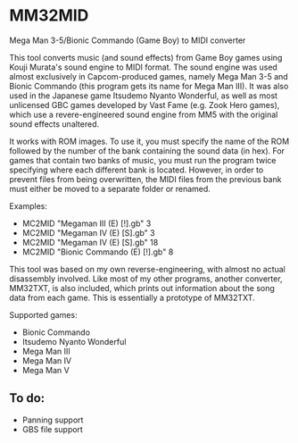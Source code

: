 # MM32MID
Mega Man 3-5/Bionic Commando (Game Boy) to MIDI converter

This tool converts music (and sound effects) from Game Boy games using Kouji Murata's sound engine to MIDI format. The sound engine was used almost exclusively in Capcom-produced games, namely Mega Man 3-5 and Bionic Commando (this program gets its name for Mega Man III). It was also used in the Japanese game Itsudemo Nyanto Wonderful, as well as most unlicensed GBC games developed by Vast Fame (e.g. Zook Hero games), which use a revere-engineered sound engine from MM5 with the original sound effects unaltered.

It works with ROM images. To use it, you must specify the name of the ROM followed by the number of the bank containing the sound data (in hex). For games that contain two banks of music, you must run the program twice specifying where each different bank is located. However, in order to prevent files from being overwritten, the MIDI files from the previous bank must either be moved to a separate folder or renamed.

Examples:
* MC2MID "Megaman III (E) [!].gb" 3
* MC2MID "Megaman IV (E) [S].gb" 3
* MC2MID "Megaman IV (E) [S].gb" 18
* MC2MID "Bionic Commando (E) [!].gb" 8

This tool was based on my own reverse-engineering, with almost no actual disassembly involved. Like most of my other programs, another converter, MM32TXT, is also included, which prints out information about the song data from each game. This is essentially a prototype of MM32TXT.

Supported games:
* Bionic Commando
* Itsudemo Nyanto Wonderful
* Mega Man III
* Mega Man IV
* Mega Man V

## To do:
  * Panning support
  * GBS file support
